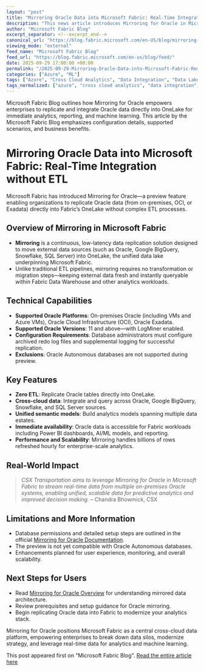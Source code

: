 ```yaml
---
layout: "post"
title: "Mirroring Oracle Data into Microsoft Fabric: Real-Time Integration without ETL"
description: "This news article introduces Mirroring for Oracle in Microsoft Fabric, a capability that enables organizations to continuously replicate Oracle data—on-premises or in the cloud—directly into OneLake, Fabric’s unified data lake, without ETL. It highlights technical details including supported Oracle versions, configuration requirements, real-time query integration, cross-cloud analytics, and the impact on predictive analytics and machine learning using Power BI and other Fabric tools."
author: "Microsoft Fabric Blog"
excerpt_separator: <!--excerpt_end-->
canonical_url: "https://blog.fabric.microsoft.com/en-US/blog/mirroring-for-oracle-in-microsoft-fabric-preview/"
viewing_mode: "external"
feed_name: "Microsoft Fabric Blog"
feed_url: "https://blog.fabric.microsoft.com/en-us/blog/feed/"
date: 2025-09-29 17:00:00 +00:00
permalink: "/2025-09-29-Mirroring-Oracle-Data-into-Microsoft-Fabric-Real-Time-Integration-without-ETL.html"
categories: ["Azure", "ML"]
tags: ["Azure", "Cross Cloud Analytics", "Data Integration", "Data Lake", "Data Mirroring", "Data Modernization", "Data Warehouse", "ETL Replacement", "Exadata", "Google BigQuery", "Machine Learning", "Microsoft Fabric", "ML", "News", "OneLake", "Oracle Cloud Infrastructure", "Oracle Database", "Power BI", "Predictive Analytics", "Real Time Data", "Replication", "Semantic Models", "Snowflake", "SQL Server"]
tags_normalized: ["azure", "cross cloud analytics", "data integration", "data lake", "data mirroring", "data modernization", "data warehouse", "etl replacement", "exadata", "google bigquery", "machine learning", "microsoft fabric", "ml", "news", "onelake", "oracle cloud infrastructure", "oracle database", "power bi", "predictive analytics", "real time data", "replication", "semantic models", "snowflake", "sql server"]
---
```


Microsoft Fabric Blog outlines how Mirroring for Oracle empowers enterprises to replicate and integrate Oracle data directly into OneLake for immediate analytics, reporting, and machine learning. This article by the Microsoft Fabric Blog emphasizes configuration details, supported scenarios, and business benefits.<!--excerpt_end-->

# Mirroring Oracle Data into Microsoft Fabric: Real-Time Integration without ETL

Microsoft Fabric has introduced Mirroring for Oracle—a preview feature enabling organizations to replicate Oracle data (from on-premises, OCI, or Exadata) directly into Fabric’s OneLake without complex ETL processes.

## Overview of Mirroring in Microsoft Fabric

- **Mirroring** is a continuous, low-latency data replication solution designed to move external data sources (such as Oracle, Google BigQuery, Snowflake, SQL Server) into OneLake, the unified data lake underpinning Microsoft Fabric.
- Unlike traditional ETL pipelines, mirroring requires no transformation or migration steps—keeping external data fresh and instantly queryable within Fabric Data Warehouse and other analytics workloads.

## Technical Capabilities

- **Supported Oracle Platforms**: On-premises Oracle (including VMs and Azure VMs), Oracle Cloud Infrastructure (OCI), Oracle Exadata.
- **Supported Oracle Versions**: 11 and above—with LogMiner enabled.
- **Configuration Requirements**: Database administrators must configure archived redo log files and supplemental logging for successful replication.
- **Exclusions**: Oracle Autonomous databases are not supported during preview.

## Key Features

- **Zero ETL**: Replicate Oracle tables directly into OneLake.
- **Cross-cloud data**: Integrate and query across Oracle, Google BigQuery, Snowflake, and SQL Server sources.
- **Unified semantic models**: Build analytics models spanning multiple data estates.
- **Immediate availability**: Oracle data is accessible for Fabric workloads including Power BI dashboards, AI/ML models, and reporting.
- **Performance and Scalability**: Mirroring handles billions of rows refreshed hourly for enterprise-scale analytics.

## Real-World Impact

> *CSX Transportation aims to leverage Mirroring for Oracle in Microsoft Fabric to stream real-time data from multiple on-premises Oracle systems, enabling unified, scalable data for predictive analytics and improved decision making.* – Chandra Bhowmick, CSX

## Limitations and More Information

- Database permissions and detailed setup steps are outlined in the official [Mirroring for Oracle Documentation](https://aka.ms/MirroringForOracleDocumentation).
- The preview is not yet compatible with Oracle Autonomous databases.
- Enhancements planned for user experience, monitoring, and overall scalability.

## Next Steps for Users

- Read [Mirroring for Oracle Overview](https://aka.ms/MirroringForOracleDocumentation) for understanding mirrored data architecture.
- Review prerequisites and setup guidance for Oracle mirroring.
- Begin replicating Oracle data into Fabric to modernize your analytics stack.

Mirroring for Oracle positions Microsoft Fabric as a central cross-cloud data platform, empowering enterprises to break down data silos, modernize strategy, and leverage real-time data for analytics and machine learning.

This post appeared first on "Microsoft Fabric Blog". [Read the entire article here](https://blog.fabric.microsoft.com/en-US/blog/mirroring-for-oracle-in-microsoft-fabric-preview/)
